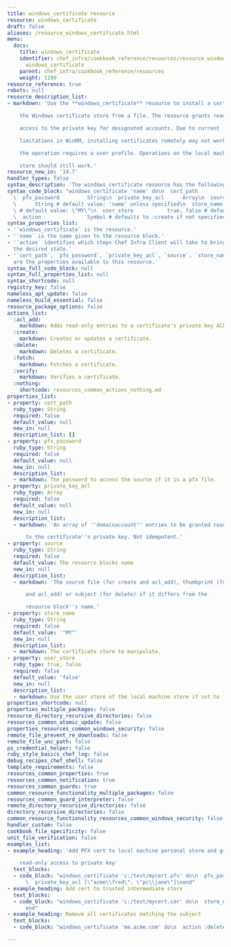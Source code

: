 ```yaml
---
title: windows_certificate resource
resource: windows_certificate
draft: false
aliases: /resource_windows_certificate.html
menu:
  docs:
    title: windows_certificate
    identifier: chef_infra/cookbook_reference/resources/resource_windows_certificate.md
      windows_certificate
    parent: chef_infra/cookbook_reference/resources
    weight: 1100
resource_reference: true
robots: null
resource_description_list:
- markdown: 'Use the **windows_certificate** resource to install a certificate into

    the Windows certificate store from a file. The resource grants read-only

    access to the private key for designated accounts. Due to current

    limitations in WinRM, installing certificates remotely may not work if

    the operation requires a user profile. Operations on the local machine

    store should still work.'
resource_new_in: '14.7'
handler_types: false
syntax_description: 'The windows_certificate resource has the following syntax:'
syntax_code_block: "windows_certificate 'name' do\n  cert_path            String\n\
  \  pfx_password         String\n  private_key_acl      Array\n  source         \
  \      String # default value: 'name' unless specified\n  store_name           String\
  \ # default value: \"MY\"\n  user_store           true, false # default value: false\n\
  \  action               Symbol # defaults to :create if not specified\nend"
syntax_properties_list:
- '`windows_certificate` is the resource.'
- '`name` is the name given to the resource block.'
- '`action` identifies which steps Chef Infra Client will take to bring the node into
  the desired state.'
- '`cert_path`, `pfx_password`, `private_key_acl`, `source`, `store_name`, and `user_store`
  are the properties available to this resource.'
syntax_full_code_block: null
syntax_full_properties_list: null
syntax_shortcode: null
registry_key: false
nameless_apt_update: false
nameless_build_essential: false
resource_package_options: false
actions_list:
  :acl_add:
    markdown: Adds read-only entries to a certificate's private key ACL.
  :create:
    markdown: Creates or updates a certificate.
  :delete:
    markdown: Deletes a certificate.
  :fetch:
    markdown: Fetches a certificate.
  :verify:
    markdown: Verifies a certificate.
  :nothing:
    shortcode: resources_common_actions_nothing.md
properties_list:
- property: cert_path
  ruby_type: String
  required: false
  default_value: null
  new_in: null
  description_list: []
- property: pfx_password
  ruby_type: String
  required: false
  default_value: null
  new_in: null
  description_list:
  - markdown: The password to access the source if it is a pfx file.
- property: private_key_acl
  ruby_type: Array
  required: false
  default_value: null
  new_in: null
  description_list:
  - markdown: 'An array of ''domainaccount'' entries to be granted read-only access

      to the certificate''s private key. Not idempotent.'
- property: source
  ruby_type: String
  required: false
  default_value: The resource blocks name
  new_in: null
  description_list:
  - markdown: 'The source file (for create and acl_add), thumbprint (for delete

      and acl_add) or subject (for delete) if it differs from the

      resource block''s name.'
- property: store_name
  ruby_type: String
  required: false
  default_value: '"MY"'
  new_in: null
  description_list:
  - markdown: The certificate store to manipulate.
- property: user_store
  ruby_type: true, false
  required: false
  default_value: 'false'
  new_in: null
  description_list:
  - markdown: Use the user store of the local machine store if set to false.
properties_shortcode: null
properties_multiple_packages: false
resource_directory_recursive_directories: false
resources_common_atomic_update: false
properties_resources_common_windows_security: false
remote_file_prevent_re_downloads: false
remote_file_unc_path: false
ps_credential_helper: false
ruby_style_basics_chef_log: false
debug_recipes_chef_shell: false
template_requirements: false
resources_common_properties: true
resources_common_notification: true
resources_common_guards: true
common_resource_functionality_multiple_packages: false
resources_common_guard_interpreter: false
remote_directory_recursive_directories: false
directory_recursive_directories: false
common_resource_functionality_resources_common_windows_security: false
handler_custom: false
cookbook_file_specificity: false
unit_file_verification: false
examples_list:
- example_heading: 'Add PFX cert to local machine personal store and grant accounts

    read-only access to private key'
  text_blocks:
  - code_block: "windows_certificate 'c:/test/mycert.pfx' do\n  pfx_password 'password'\n\
      \  private_key_acl [\"acme\\fred\", \"pc\\jane\"]\nend"
- example_heading: Add cert to trusted intermediate store
  text_blocks:
  - code_block: "windows_certificate 'c:/test/mycert.cer' do\n  store_name 'CA'\n\
      end"
- example_heading: Remove all certificates matching the subject
  text_blocks:
  - code_block: "windows_certificate 'me.acme.com' do\n  action :delete\nend"

---
```

